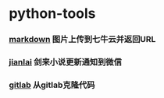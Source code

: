 # python-tools

### [markdown](/markdown) 图片上传到七牛云并返回URL
### [jianlai](/jianlai) 剑来小说更新通知到微信
### [gitlab](/gitlab) 从gitlab克隆代码